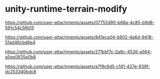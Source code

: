 # unity-runtime-terrain-modify

https://github.com/user-attachments/assets/07752d90-b68a-4c85-b9d8-591c54c56b15



https://github.com/user-attachments/assets/841eca04-b902-4a6d-9418-51ad46cbd8e4



https://github.com/user-attachments/assets/271bbf7c-2a8c-4526-a564-a5ee0835e0b8



https://github.com/user-attachments/assets/a7f9c6d5-c141-427e-939f-dc253340bdc8

